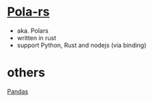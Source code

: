 

# [Pola-rs](https://github.com/pola-rs/polars)
- aka. Polars
- written in rust
- support Python, Rust and nodejs (via binding)

# others
[Pandas](https://github.com/davidkhala/py-data/wiki/Pandas)
